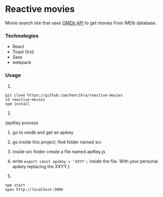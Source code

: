 Reactive movies
=====================

Movie search site that uses [OMDb API](http://omdbapi.com/) to get movies from IMDb database.

### Technologies

* React
* Toast Grid
* Sass
* webpack

### Usage

1.
```
git clone https://github.com/henrikra/reactive-movies
cd reactive-movies
npm install
```

2.
(apiKey process
  1. go to omdb and get an apikey
  2. go inside this project, find folder named src
  3. inside src folder create a file named apiKey.js
  4. write 
  ```export const apiKey = 'XXYY';``` inside the file. With your personal apikey replacing the XXYY.)


3.
```
npm start
open http://localhost:3000
```